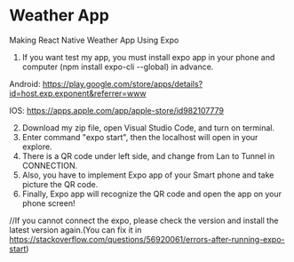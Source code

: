 # Weather App
Making React Native Weather App Using Expo

1. If you want test my app, you must install expo app in your phone and computer (npm install expo-cli --global) in advance.

Android: https://play.google.com/store/apps/details?id=host.exp.exponent&referrer=www 

IOS: https://apps.apple.com/app/apple-store/id982107779

2. Download my zip file, open Visual Studio Code, and turn on terminal.
3. Enter command "expo start", then the localhost will open in your explore.
4. There is a QR code under left side, and change from Lan to Tunnel in CONNECTION.
5. Also, you have to implement Expo app of your Smart phone and take picture the QR code.
6. Finally, Expo app will recognize the QR code and open the app on your phone screen!

//If you cannot connect the expo, please check the version and install the latest version again.(You can fix it in https://stackoverflow.com/questions/56920061/errors-after-running-expo-start)
